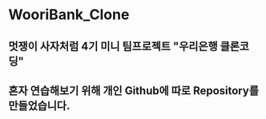 # WooriBank_Clone

## 멋쟁이 사자처럼 4기 미니 팀프로젝트 "우리은행 클론코딩"
## 혼자 연습해보기 위해 개인 Github에 따로 Repository를 만들었습니다.